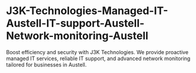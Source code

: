 # J3K-Technologies-Managed-IT-Austell-IT-support-Austell-Network-monitoring-Austell
Boost efficiency and security with J3K Technologies. We provide proactive managed IT services, reliable IT support, and advanced network monitoring tailored for businesses in Austell.
